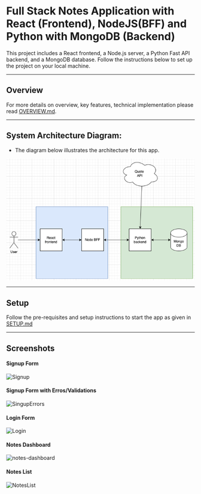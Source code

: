 # Full Stack Notes Application with React (Frontend), NodeJS(BFF) and Python with MongoDB (Backend)

This project includes a React frontend, a Node.js server, a Python Fast API backend, and a MongoDB database. Follow the instructions below to set up the project on your local machine.

---

## Overview

For more details on overview, key features, technical implementation please read [OVERVIEW.md](/OVERVIEW.md).

---

## System Architecture Diagram:

- The diagram below illustrates the architecture for this app.

![architecture diagram](assets/code-challenge.png)

---

## Setup

Follow the pre-requisites and setup instructions to start the app as given in [SETUP.md](/SETUP.md)

---

## Screenshots

#### Signup Form

![Signup](https://github.com/user-attachments/assets/b089db2f-9df0-44df-8275-1e86cddb05f7)

#### Signup Form with Erros/Validations

![SingupErrors](https://github.com/user-attachments/assets/b49a6d65-54b7-4f42-b317-36652e26ce5e)

#### Login Form

![Login](https://github.com/user-attachments/assets/20705963-b3bf-474c-a27e-84de0fb03fe9)

#### Notes Dashboard

![notes-dashboard](https://github.com/user-attachments/assets/9928c324-6df2-4f4e-84d7-f46dbeff3fe2)

#### Notes List

![NotesList](https://github.com/user-attachments/assets/74155606-d313-4c8e-85d0-18d06fc3144d)
